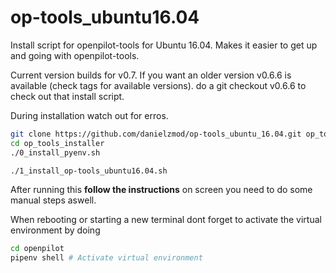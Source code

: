 # op-tools_ubuntu16.04
Install script for openpilot-tools for Ubuntu 16.04.
Makes it easier to get up and going with openpilot-tools.

Current version builds for v0.7.
If you want an older version v0.6.6 is available (check tags for available versions).
do a git checkout v0.6.6 to check out that install script.

During installation watch out for erros.

```bash
git clone https://github.com/danielzmod/op-tools_ubuntu_16.04.git op_tools_installer
cd op_tools_installer
./0_install_pyenv.sh
```

```bash
./1_install_op-tools_ubuntu16.04.sh
```
After running this **follow the instructions** on screen you need to do some manual steps aswell.


When rebooting or starting a new terminal dont forget to activate the virtual environment by doing 
```bash
cd openpilot
pipenv shell # Activate virtual environment
```

